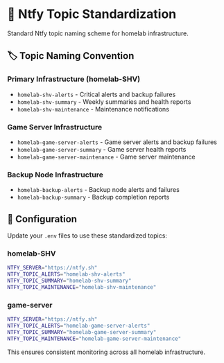 # 📡 Ntfy Topic Standardization

Standard Ntfy topic naming scheme for homelab infrastructure.

## 🏷️ Topic Naming Convention

### **Primary Infrastructure (homelab-SHV)**
- `homelab-shv-alerts` - Critical alerts and backup failures
- `homelab-shv-summary` - Weekly summaries and health reports
- `homelab-shv-maintenance` - Maintenance notifications

### **Game Server Infrastructure**
- `homelab-game-server-alerts` - Game server alerts and backup failures
- `homelab-game-server-summary` - Game server health reports
- `homelab-game-server-maintenance` - Game server maintenance

### **Backup Node Infrastructure**  
- `homelab-backup-alerts` - Backup node alerts and failures
- `homelab-backup-summary` - Backup completion reports

## 🔧 Configuration

Update your `.env` files to use these standardized topics:

### homelab-SHV
```bash
NTFY_SERVER="https://ntfy.sh"
NTFY_TOPIC_ALERTS="homelab-shv-alerts"
NTFY_TOPIC_SUMMARY="homelab-shv-summary" 
NTFY_TOPIC_MAINTENANCE="homelab-shv-maintenance"
```

### game-server
```bash
NTFY_SERVER="https://ntfy.sh"
NTFY_TOPIC_ALERTS="homelab-game-server-alerts"
NTFY_TOPIC_SUMMARY="homelab-game-server-summary"
NTFY_TOPIC_MAINTENANCE="homelab-game-server-maintenance"
```

This ensures consistent monitoring across all homelab infrastructure.